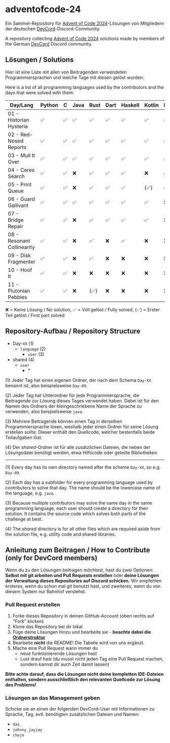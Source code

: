 # adventofcode-24

Ein Sammel-Repository für [Advent of Code 2024](https://adventofcode.com/2024)-Lösungen von Mitgliedern der deutschen [DevCord](https://discord.gg/devcordde)-Discord-Community.

A repository collecting [Advent of Code 2024](https://adventofcode.com/2024) solutions made by members of the German [DevCord](https://discord.gg/devcordde) Discord community.

## Lösungen / Solutions

Hier ist eine Liste mit allen von Beitragenden verwendeten Programmiersprachen und welche Tage mit diesen gelöst wurden:

Here is a list of all programming languages used by the contributors and the days that were solved with them:

| Day/Lang                   | Python | C | Java | Rust | Dart | Haskell | Kotlin | Lean | Uiua | R | Elixir | TypeScript | Ruby | Go | Bash | JavaScript | Zig |
|----------------------------|--------|---|------|------|------|---------|--------|------|------|---|--------|------------|------|----|------|------------|-----|
| 01 - Historian Hysteria    | ✅      | ✅ | ✅    | ✅    | ✅    | ✅       | ✅      | ✅    | ✅    | ✅ | ✅      | ✅          | ✅    | ✅  | ❌    | ✅          | ✅   |
| 02 - Red-Nosed Reports     | ✅      | ✅ | ✅    | ✅    | ✅    | ✅       | ✅      | ✅    | ✅    | ✅ | ✅      | ✅          | ✅    | ✅  | ❌    | ❌          | ❌   |
| 03 - Mull It Over          | ✅      | ✅ | ✅    | ✅    | ✅    | ✅       | ✅      | ✅    | ✅    | ✅ | ✅      | ✅          | ✅    | ❌  | ✅    | ❌          | ❌   |
| 04 - Ceres Search          | ✅      | ✅ | ❌    | ✅    | ✅    | ✅       | ❌      | ✅    | ✅    | ✅ | ❌      | ✅          | ❌    | ❌  | ✅    | ❌          | ❌   |
| 05 - Print Queue           | ✅      | ✅ | ❌    | ✅    | ✅    | ✅       | (✅)    | ✅    | (✅)  | ✅ | ✅      | ❌          | ❌    | ❌  | ❌    | ❌          | ❌   |
| 06 - Guard Gallivant       | ✅      | ✅ | ✅    | ✅    | ✅    | ✅       | ✅      | ❌    | ❌    | ❌ | ❌      | ❌          | ❌    | ❌  | ❌    | ❌          | ❌   |
| 07 - Bridge Repair         | ✅      | ✅ | ❌    | ✅    | ✅    | ✅       | ✅      | ❌    | ❌    | ❌ | ❌      | ❌          | ❌    | ❌  | ❌    | ❌          | ❌   |
| 08 - Resonant Collinearity | ✅      | ✅ | ❌    | ✅    | ❌    | ✅       | ❌      | ❌    | ❌    | ❌ | ✅      | ❌          | ❌    | ❌  | ❌    | ❌          | ❌   |
| 09 - Disk Fragmenter       | ✅      | ✅ | ❌    | ✅    | ❌    | ❌       | ❌      | ❌    | ❌    | ❌ | ❌      | ❌          | ❌    | ❌  | ❌    | ❌          | ❌   |
| 10 - Hoof It               | ✅      | ✅ | ❌    | ❌    | ❌    | ❌       | ❌      | ❌    | ❌    | ❌ | ❌      | ❌          | ❌    | ❌  | ❌    | ❌          | ❌   |
| 11 - Plutonian Pebbles     | ✅      | ✅ | ❌    | (✅)  | ❌    | ❌       | ❌      | ❌    | ❌    | ❌ | ❌      | ❌          | ❌    | ❌  | ❌    | ❌          | ❌   |

❌   = Keine Lösung / No solution,
✅   = Voll gelöst / Fully solved,
(✅) = Erster Teil gelöst / First part solved

## Repository-Aufbau / Repository Structure
- Day-`XX`       (1) 
  - `language`        (2)
    - `user`    (3)
- shared        (4)
  - `user`
    - \*    

(1) Jeder Tag hat einen eigenen Ordner, der nach dem Schema `Day-XX` benannt ist, also beispielsweise `Day-09`.

(2) Jeder Tag hat Unterordner für jede Programmiersprache, die Beitragende zur Lösung dieses Tages verwendet haben. Dabei ist für den Namen des Ordners der kleingeschriebene Name der Sprache zu verwenden, also beispielsweise `java`.

(3) Mehrere Beitragende können einen Tag in derselben Programmiersprache lösen, weshalb jeder einen Ordner für seine Lösung erstellen sollte. Dieser enthält den Quellcode, welcher bestenfalls beide Teilaufgaben löst.

(4) Der *shared*-Ordner ist für alle zusätzlichen Dateien, die neben der Lösungsdatei benötigt werden, etwa Hilfscode oder geteilte Bibliotheken.

---

(1) Every day has its own directory named after the scheme `Day-XX`, so e.g. `Day-09`.

(2) Each day has a subfolder for every programming language used by contributors to solve that day. The name should be the lowercase name of the language, e.g. `java`. 

(3) Because multiple contributors may solve the same day in the same programming language, each user should create a directory for their solution. It contains the source code which solves both parts of the challenge at best.

(4) The *shared* directory is for all other files which are required aside from the solution file, e.g. utility code and shared libraries.

## Anleitung zum Beitragen / How to Contribute (only for DevCord members)
Wenn du zu den Lösungen beitragen möchtest, hast du zwei Optionen: **Selbst mit git arbeiten und Pull Requests erstellen** oder **deine Lösungen der Verwaltung dieses Repositories auf Discord schicken**. Wir empfehlen ersteres, wenn du schon mal git benutzt hast, und zweiteres, wenn du von diesem System nur Bahnhof verstehst.

### Pull Request erstellen

1. Forke dieses Repository in deinen GitHub-Account (oben rechts auf "Fork" klicken)
2. Klone das Repository bei dir lokal
3. Füge deine Lösungen hinzu und bearbeite sie - **beachte dabei die [Ordnerstruktur](#repository-aufbau--repository-structure)**
4. Bearbeite **nicht** die README! Die Tabelle wird von uns ergänzt.
5. Mache eine Pull Request wann immer du
   - neue funktionierende Lösungen hast
   - Lust drauf hast (du musst nicht jeden Tag eine Pull Request machen, sondern kannst dir auch Zeit damit lassen)

**Bitte achte darauf, dass die Lösungen nicht deine kompletten IDE-Dateien enthalten, sondern ausschließlich den relevanten Quellcode zur Lösung des Problems!**

### Lösungen an das Management geben
Schicke sie an einen der folgenden DevCord-User mit Informationen zu Sprache, Tag, evtl. benötigten zusätzlichen Dateien und Namen:
   - `das_`
   - `johnny_jayjay`
   - `chojo`
